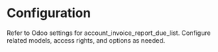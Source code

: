 # Configuration

Refer to Odoo settings for account_invoice_report_due_list. Configure related models, access rights, and options as needed.
